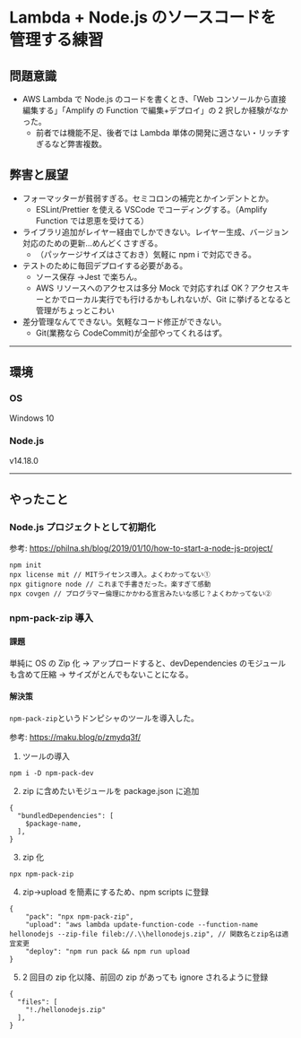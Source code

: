 # Lambda + Node.js のソースコードを管理する練習

## 問題意識

- AWS Lambda で Node.js のコードを書くとき、「Web コンソールから直接編集する」「Amplify の Function で編集+デプロイ」の 2 択しか経験がなかった。
  - 前者では機能不足、後者では Lambda 単体の開発に適さない・リッチすぎるなど弊害複数。

## 弊害と展望

- フォーマッターが貧弱すぎる。セミコロンの補完とかインデントとか。
  - ESLint/Prettier を使える VSCode でコーディングする。（Amplify Function では恩恵を受けてる）
- ライブラリ追加がレイヤー経由でしかできない。レイヤー生成、バージョン対応のための更新…めんどくさすぎる。
  - （パッケージサイズはさておき）気軽に npm i で対応できる。
- テストのために毎回デプロイする必要がある。
  - ソース保存 →Jest で楽ちん。
  - AWS リソースへのアクセスは多分 Mock で対応すれば OK？アクセスキーとかでローカル実行でも行けるかもしれないが、Git に挙げるとなると管理がちょっとこわい
- 差分管理なんてできない。気軽なコード修正ができない。
  - Git(業務なら CodeCommit)が全部やってくれるはず。

---

## 環境

### OS

Windows 10

### Node.js

v14.18.0

---

## やったこと

### Node.js プロジェクトとして初期化

参考: https://philna.sh/blog/2019/01/10/how-to-start-a-node-js-project/

```
npm init
npx license mit // MITライセンス導入。よくわかってない①
npx gitignore node // これまで手書きだった。楽すぎて感動
npx covgen // プログラマー倫理にかかわる宣言みたいな感じ？よくわかってない②
```

### npm-pack-zip 導入

#### **課題**

単純に OS の Zip 化 → アップロードすると、devDependencies のモジュールも含めて圧縮 → サイズがとんでもないことになる。

#### **解決策**

`npm-pack-zip`というドンピシャのツールを導入した。

参考: https://maku.blog/p/zmydq3f/

1. ツールの導入

```
npm i -D npm-pack-dev
```

2. zip に含めたいモジュールを package.json に追加

```
{
  "bundledDependencies": [
    $package-name,
  ],
}
```

3. zip 化

```
npx npm-pack-zip
```

4. zip→upload を簡素にするため、npm scripts に登録

```
{
    "pack": "npx npm-pack-zip",
    "upload": "aws lambda update-function-code --function-name hellonodejs --zip-file fileb://.\\hellonodejs.zip", // 関数名とzip名は適宜変更
    "deploy": "npm run pack && npm run upload
}
```

5. 2 回目の zip 化以降、前回の zip があっても ignore されるように登録

```
{
  "files": [
    "!./hellonodejs.zip"
  ],
}
```

